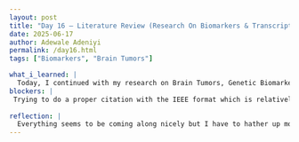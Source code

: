 ```yaml
---
layout: post
title: "Day 16 – Literature Review (Research On Biomarkers & Transcriptomic Data Sets)"
date: 2025-06-17
author: Adewale Adeniyi
permalink: /day16.html
tags: ["Biomarkers", "Brain Tumors"]

what_i_learned: |
  Today, I continued with my research on Brain Tumors, Genetic Biomarkes, and Literature Review. I learnt the difference between genetic testing and biomarker testing, Genetic Testing (this has to deal with inherited mutations), while Biomarkers Testing (this is the looking at the characteristics of the tumor which helps to make treatment decisions better, this can telll what is driving the cancer to grow and can also tell if it is somatic in nature or germline which means if it's passable to your offsprings.). Tije, Skylar, Arpana and Ato, whom have been the most experienced computer science major have been a big help to gathering resourceful paper which I could use to build a solid introduction. After my break I also learnt about the subsections of brain tumor which are tumors depending on where they started developing like the Gliomas originate from the glial cell, they can either be malignant or benign.
blockers: |
 Trying to do a proper citation with the IEEE format which is relatively new to me but I seem to be getting the hang of it now.
 
reflection: |
  Everything seems to be coming along nicely but I have to hather up more research references and paper to back up this project and to present a valid report/result. I also have to go back to learning machine learning I seem to have relent, but thankfully Tije gave us an assignment to jog our memory, and we will be submitting that tomorrow.
---
```


